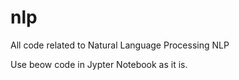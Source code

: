 # nlp
All code related to Natural Language Processing NLP

Use beow code in Jypter Notebook as it is.
